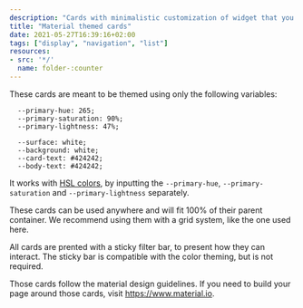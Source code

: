 ```yaml
---
description: "Cards with minimalistic customization of widget that you can theme with colors"
title: "Material themed cards"
date: 2021-05-27T16:39:16+02:00
tags: ["display", "navigation", "list"]
resources:
- src: '*/'
  name: folder-:counter
---
```


These cards are meant to be themed using only the following variables:
```
  --primary-hue: 265;
  --primary-saturation: 90%;
  --primary-lightness: 47%;

  --surface: white;
  --background: white;
  --card-text: #424242;
  --body-text: #424242;
```

It works with [HSL colors](https://www.w3schools.com/colors/colors_hsl.asp), by inputting the `--primary-hue`, `--primary-saturation` and `--primary-lightness` separately. 

These cards can be used anywhere and will fit 100% of their parent container. We recommend using them with a grid system, like the one used here.

All cards are prented with a sticky filter bar, to present how they can interact. The sticky bar is compatible with the color theming, but is not required.

Those cards follow the material design guidelines. If you need to build your page around those cards, visit <https://www.material.io>.

